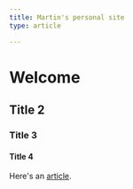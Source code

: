 ```yaml
---
title: Martin's personal site
type: article

---
```


# Welcome

## Title 2

### Title 3

#### Title 4

Here's an [article](blog/aaa).
